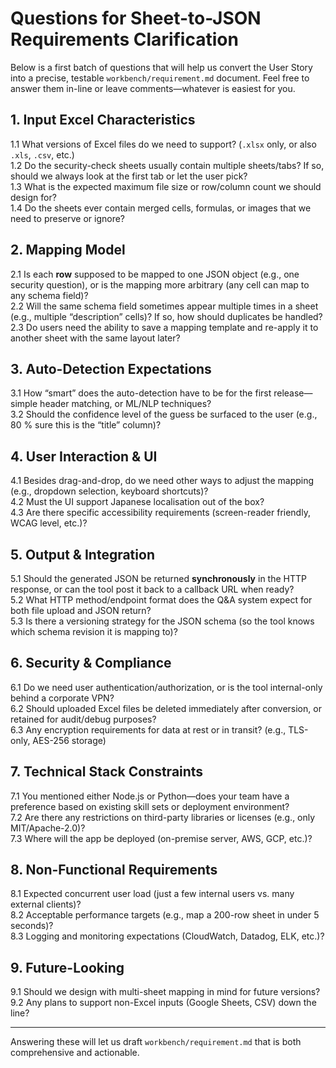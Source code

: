 # Questions for Sheet-to-JSON Requirements Clarification

Below is a first batch of questions that will help us convert the User Story into a precise, testable `workbench/requirement.md` document. Feel free to answer them in-line or leave comments—whatever is easiest for you.

## 1. Input Excel Characteristics
1.1 What versions of Excel files do we need to support? (`.xlsx` only, or also `.xls`, `.csv`, etc.)  
1.2 Do the security-check sheets usually contain multiple sheets/tabs? If so, should we always look at the first tab or let the user pick?  
1.3 What is the expected maximum file size or row/column count we should design for?  
1.4 Do the sheets ever contain merged cells, formulas, or images that we need to preserve or ignore?

## 2. Mapping Model
2.1 Is each **row** supposed to be mapped to one JSON object (e.g., one security question), or is the mapping more arbitrary (any cell can map to any schema field)?  
2.2 Will the same schema field sometimes appear multiple times in a sheet (e.g., multiple “description” cells)? If so, how should duplicates be handled?  
2.3 Do users need the ability to save a mapping template and re-apply it to another sheet with the same layout later?

## 3. Auto-Detection Expectations
3.1 How “smart” does the auto-detection have to be for the first release—simple header matching, or ML/NLP techniques?  
3.2 Should the confidence level of the guess be surfaced to the user (e.g., 80 % sure this is the “title” column)?

## 4. User Interaction & UI
4.1 Besides drag-and-drop, do we need other ways to adjust the mapping (e.g., dropdown selection, keyboard shortcuts)?  
4.2 Must the UI support Japanese localisation out of the box?  
4.3 Are there specific accessibility requirements (screen-reader friendly, WCAG level, etc.)?

## 5. Output & Integration
5.1 Should the generated JSON be returned **synchronously** in the HTTP response, or can the tool post it back to a callback URL when ready?  
5.2 What HTTP method/endpoint format does the Q&A system expect for both file upload and JSON return?  
5.3 Is there a versioning strategy for the JSON schema (so the tool knows which schema revision it is mapping to)?

## 6. Security & Compliance
6.1 Do we need user authentication/authorization, or is the tool internal-only behind a corporate VPN?  
6.2 Should uploaded Excel files be deleted immediately after conversion, or retained for audit/debug purposes?  
6.3 Any encryption requirements for data at rest or in transit? (e.g., TLS-only, AES-256 storage)

## 7. Technical Stack Constraints
7.1 You mentioned either Node.js or Python—does your team have a preference based on existing skill sets or deployment environment?  
7.2 Are there any restrictions on third-party libraries or licenses (e.g., only MIT/Apache-2.0)?  
7.3 Where will the app be deployed (on-premise server, AWS, GCP, etc.)?

## 8. Non-Functional Requirements
8.1 Expected concurrent user load (just a few internal users vs. many external clients)?  
8.2 Acceptable performance targets (e.g., map a 200-row sheet in under 5 seconds)?  
8.3 Logging and monitoring expectations (CloudWatch, Datadog, ELK, etc.)?

## 9. Future-Looking
9.1 Should we design with multi-sheet mapping in mind for future versions?  
9.2 Any plans to support non-Excel inputs (Google Sheets, CSV) down the line?

---

Answering these will let us draft `workbench/requirement.md` that is both comprehensive and actionable.
